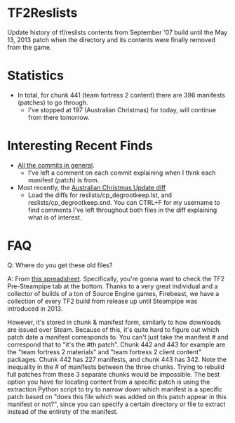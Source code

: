 # TF2Reslists
Update history of tf/reslists contents from September '07 build until the May 13, 2013 patch when the directory and its contents were finally removed from the game.

# Statistics
* In total, for chunk 441 (team fortress 2 content) there are 396 manifests (patches) to go through.
  * I've stopped at 197 (Australian Christmas) for today, will continue from there tomorrow.

# Interesting Recent Finds
* [All the commits in general](https://github.com/404UNFca/TF2Reslists/commits/master).
  * I've left a comment on each commit explaining when I think each manifest (patch) is from.
* Most recently, the [Australian Christmas Update diff](https://github.com/404UNFca/TF2Reslists/commit/148e3428845c22c1eca4b03deac54b6c5b14523a)
  * Load the diffs for reslists/cp_degrootkeep.lst, and reslists/cp_degrootkeep.snd. You can CTRL+F for my username to find comments I've left throughout both files in the diff explaining what is of interest.

# FAQ
Q: Where do you get these old files?

A: From [this spreadsheet](https://docs.google.com/spreadsheets/d/1nrf9eDrGGKlB16_8RR-Fq1ERu5PinhDa-HQnFAqVSZM/edit#gid=1648607917). Specifically, you're gonna want to check the TF2 Pre-Steampipe tab at the bottom. Thanks to a very great individual and a collector of builds of a ton of Source Engine games, Firebeast, we have a collection of every TF2 build from release up until Steampipe was introduced in 2013.

However, it's stored in chunk & manifest form, similarly to how downloads are issued over Steam. Because of this, it's quite hard to figure out which patch date a manifest corresponds to. You can't just take the manifest # and correspond that to "it's the #th patch". Chunk 442 and 443 for example are the "team fortress 2 materials" and "team fortress 2 client content" packages. Chunk 442 has 227 manifests, and chunk 443 has 342. Note the inequality in the # of manifests between the three chunks. Trying to rebuild full patches from these 3 separate chunks would be impossible. The best option you have for locating content from a specific patch is using the extraction Python script to try to narrow down which manifest is a specific patch based on "does this file which was added on this patch appear in this manifest or not?", since you can specify a certain directory or file to extract instead of the entirety of the manifest.
